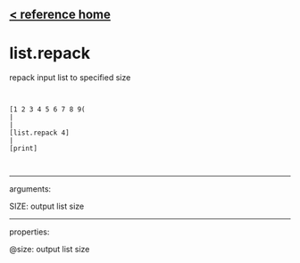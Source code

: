 [< reference home](ceammc_lib.html)
---

# list.repack


repack input list to specified size

```


[1 2 3 4 5 6 7 8 9(
|
|
[list.repack 4]
|
[print]

            
```

---
arguments:

SIZE: output list size<br>

---
properties:

@size: output list
            size<br>

